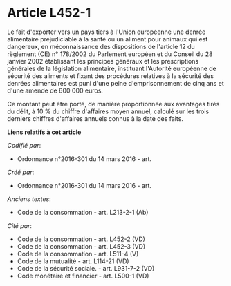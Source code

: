 # Article L452-1

Le fait d'exporter vers un pays tiers à l'Union européenne une denrée alimentaire préjudiciable à la santé ou un aliment pour
animaux qui est dangereux, en méconnaissance des dispositions de l'article 12 du règlement (CE) n° 178/2002 du Parlement
européen et du Conseil du 28 janvier 2002 établissant les principes généraux et les prescriptions générales de la législation
alimentaire, instituant l'Autorité européenne de sécurité des aliments et fixant des procédures relatives à la sécurité des
denrées alimentaires est puni d'une peine d'emprisonnement de cinq ans et d'une amende de 600 000 euros.

Ce montant peut être porté, de manière proportionnée aux avantages tirés du délit, à 10 % du chiffre d'affaires moyen annuel,
calculé sur les trois derniers chiffres d'affaires annuels connus à la date des faits.

**Liens relatifs à cet article**

_Codifié par_:

  - Ordonnance n°2016-301 du 14 mars 2016 - art.

_Créé par_:

  - Ordonnance n°2016-301 du 14 mars 2016 - art.

_Anciens textes_:

  - Code de la consommation - art. L213-2-1 (Ab)

_Cité par_:

  - Code de la consommation - art. L452-2 (VD)
  - Code de la consommation - art. L452-3 (VD)
  - Code de la consommation - art. L511-4 (V)
  - Code de la mutualité - art. L114-21 (VD)
  - Code de la sécurité sociale. - art. L931-7-2 (VD)
  - Code monétaire et financier - art. L500-1 (VD)
